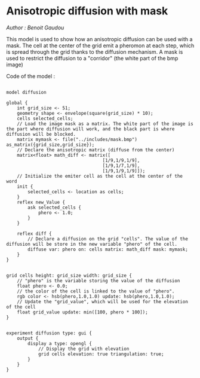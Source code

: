 [//]: # (keyword|operator_as_matrix)
[//]: # (keyword|operator_hsb)
[//]: # (keyword|statement_diffuse)
[//]: # (keyword|type_matrix)
[//]: # (keyword|concept_matrix)
# Anisotropic diffusion with mask


_Author : Benoit Gaudou_

This model is used to show how an anisotropic diffusion can be used with a mask. The cell at the center of the grid emit a pheromon at each step, which is spread through the grid thanks to the diffusion mechanism. A mask is used to restrict the diffusion to a "corridor" (the white part of the bmp image)


Code of the model : 

```

model diffusion

global {
	int grid_size <- 51;
  	geometry shape <- envelope(square(grid_size) * 10);
  	cells selected_cells;
  	// Load the image mask as a matrix. The white part of the image is the part where diffusion will work, and the black part is where diffusion will be blocked.
  	matrix mymask <- file("../includes/mask.bmp") as_matrix({grid_size,grid_size});
  	// Declare the anisotropic matrix (diffuse from the center)
  	matrix<float> math_diff <- matrix([
									[1/9,1/9,1/9],
									[1/9,1/7,1/9],
									[1/9,1/9,1/9]]);
	// Initialize the emiter cell as the cell at the center of the word
	init {
		selected_cells <- location as cells;
	}
	reflex new_Value {
		ask selected_cells {
			phero <- 1.0;
		}
	}

	reflex diff {
		// Declare a diffusion on the grid "cells". The value of the diffusion will be store in the new variable "phero" of the cell.
		diffuse var: phero on: cells matrix: math_diff mask: mymask;	
	}
}


grid cells height: grid_size width: grid_size {
	// "phero" is the variable storing the value of the diffusion
	float phero <- 0.0;
	// the color of the cell is linked to the value of "phero".
	rgb color <- hsb(phero,1.0,1.0) update: hsb(phero,1.0,1.0);
	// Update the "grid_value", which will be used for the elevation of the cell
	float grid_value update: min([100, phero * 100]);
} 


experiment diffusion type: gui {
	output {
		display a type: opengl {
			// Display the grid with elevation
			grid cells elevation: true triangulation: true;
		}
	}
}
```
